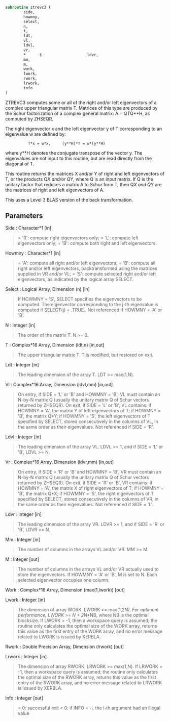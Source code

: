 ```fortran
subroutine ztrevc3 (
		side,
		howmny,
		select,
		n,
		t,
		ldt,
		vl,
		ldvl,
		vr,
		*      $                    ldvr,
		mm,
		m,
		work,
		lwork,
		rwork,
		lrwork,
		info
)
```

 ZTREVC3 computes some or all of the right and/or left eigenvectors of
 a complex upper triangular matrix T.
 Matrices of this type are produced by the Schur factorization of
 a complex general matrix:  A = Q*T*Q**H, as computed by ZHSEQR.

 The right eigenvector x and the left eigenvector y of T corresponding
 to an eigenvalue w are defined by:

              T*x = w*x,     (y**H)*T = w*(y**H)

 where y**H denotes the conjugate transpose of the vector y.
 The eigenvalues are not input to this routine, but are read directly
 from the diagonal of T.

 This routine returns the matrices X and/or Y of right and left
 eigenvectors of T, or the products Q*X and/or Q*Y, where Q is an
 input matrix. If Q is the unitary factor that reduces a matrix A to
 Schur form T, then Q*X and Q*Y are the matrices of right and left
 eigenvectors of A.

 This uses a Level 3 BLAS version of the back transformation.

## Parameters
Side : Character*1 [in]
> = 'R':  compute right eigenvectors only;
> = 'L':  compute left eigenvectors only;
> = 'B':  compute both right and left eigenvectors.

Howmny : Character*1 [in]
> = 'A':  compute all right and/or left eigenvectors;
> = 'B':  compute all right and/or left eigenvectors,
> backtransformed using the matrices supplied in
> VR and/or VL;
> = 'S':  compute selected right and/or left eigenvectors,
> as indicated by the logical array SELECT.

Select : Logical Array, Dimension (n) [in]
> If HOWMNY = 'S', SELECT specifies the eigenvectors to be
> computed.
> The eigenvector corresponding to the j-th eigenvalue is
> computed if SELECT(j) = .TRUE..
> Not referenced if HOWMNY = 'A' or 'B'.

N : Integer [in]
> The order of the matrix T. N >= 0.

T : Complex*16 Array, Dimension (ldt,n) [in,out]
> The upper triangular matrix T.  T is modified, but restored
> on exit.

Ldt : Integer [in]
> The leading dimension of the array T. LDT >= max(1,N).

Vl : Complex*16 Array, Dimension (ldvl,mm) [in,out]
> On entry, if SIDE = 'L' or 'B' and HOWMNY = 'B', VL must
> contain an N-by-N matrix Q (usually the unitary matrix Q of
> Schur vectors returned by ZHSEQR).
> On exit, if SIDE = 'L' or 'B', VL contains:
> if HOWMNY = 'A', the matrix Y of left eigenvectors of T;
> if HOWMNY = 'B', the matrix Q*Y;
> if HOWMNY = 'S', the left eigenvectors of T specified by
> SELECT, stored consecutively in the columns
> of VL, in the same order as their
> eigenvalues.
> Not referenced if SIDE = 'R'.

Ldvl : Integer [in]
> The leading dimension of the array VL.
> LDVL >= 1, and if SIDE = 'L' or 'B', LDVL >= N.

Vr : Complex*16 Array, Dimension (ldvr,mm) [in,out]
> On entry, if SIDE = 'R' or 'B' and HOWMNY = 'B', VR must
> contain an N-by-N matrix Q (usually the unitary matrix Q of
> Schur vectors returned by ZHSEQR).
> On exit, if SIDE = 'R' or 'B', VR contains:
> if HOWMNY = 'A', the matrix X of right eigenvectors of T;
> if HOWMNY = 'B', the matrix Q*X;
> if HOWMNY = 'S', the right eigenvectors of T specified by
> SELECT, stored consecutively in the columns
> of VR, in the same order as their
> eigenvalues.
> Not referenced if SIDE = 'L'.

Ldvr : Integer [in]
> The leading dimension of the array VR.
> LDVR >= 1, and if SIDE = 'R' or 'B', LDVR >= N.

Mm : Integer [in]
> The number of columns in the arrays VL and/or VR. MM >= M.

M : Integer [out]
> The number of columns in the arrays VL and/or VR actually
> used to store the eigenvectors.
> If HOWMNY = 'A' or 'B', M is set to N.
> Each selected eigenvector occupies one column.

Work : Complex*16 Array, Dimension (max(1,lwork)) [out]

Lwork : Integer [in]
> The dimension of array WORK. LWORK >= max(1,2*N).
> For optimum performance, LWORK >= N + 2*N*NB, where NB is
> the optimal blocksize.
> If LWORK = -1, then a workspace query is assumed; the routine
> only calculates the optimal size of the WORK array, returns
> this value as the first entry of the WORK array, and no error
> message related to LWORK is issued by XERBLA.

Rwork : Double Precision Array, Dimension (lrwork) [out]

Lrwork : Integer [in]
> The dimension of array RWORK. LRWORK >= max(1,N).
> If LRWORK = -1, then a workspace query is assumed; the routine
> only calculates the optimal size of the RWORK array, returns
> this value as the first entry of the RWORK array, and no error
> message related to LRWORK is issued by XERBLA.

Info : Integer [out]
> = 0:  successful exit
> < 0:  if INFO = -i, the i-th argument had an illegal value

